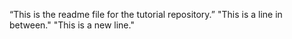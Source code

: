 “This is the readme file for the tutorial repository.”
"This is a line in between."
"This is a new line."